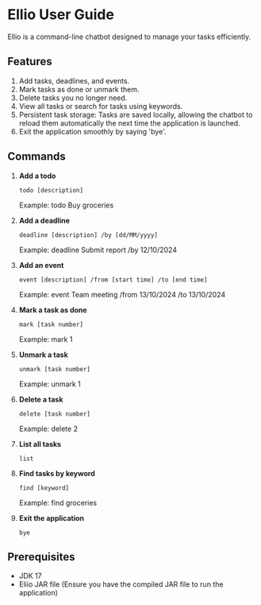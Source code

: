 # Ellio User Guide   

Ellio is a command-line chatbot designed to manage your tasks efficiently.

## Features

1. Add tasks, deadlines, and events.
2. Mark tasks as done or unmark them.
3. Delete tasks you no longer need.
4. View all tasks or search for tasks using keywords.
5. Persistent task storage: Tasks are saved locally, allowing the chatbot to reload them automatically the next time the application is launched.
6. Exit the application smoothly by saying 'bye'.

## Commands

1. **Add a todo**
   ```plaintext
   todo [description] 
   ```
   Example: todo Buy groceries

2. **Add a deadline**
   ```plaintext
   deadline [description] /by [dd/MM/yyyy]
   ```
   Example: deadline Submit report /by 12/10/2024

3. **Add an event**
   ```plaintext
   event [description] /from [start time] /to [end time]
   ```
   Example: event Team meeting /from 13/10/2024 /to 13/10/2024

4. **Mark a task as done**
   ```plaintext
   mark [task number]
   ```
   Example: mark 1

5. **Unmark a task**
   ```plaintext
   unmark [task number]
   ```
   Example: unmark 1

6. **Delete a task**
   ```plaintext
   delete [task number]
   ```
   Example: delete 2

7. **List all tasks**
   ```plaintext
   list
   ```

8. **Find tasks by keyword**
   ```plaintext
   find [keyword]
   ```
   Example: find groceries

9. **Exit the application**
   ```plaintext
   bye
   ```

## Prerequisites

* JDK 17
* Eliio JAR file (Ensure you have the compiled JAR file to run the application)